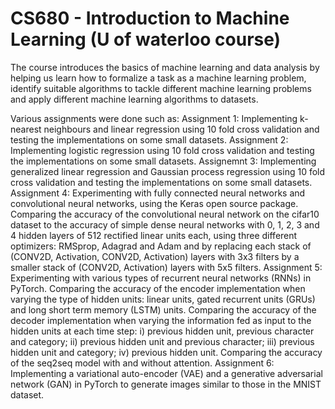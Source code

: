 # CS680 - Introduction to Machine Learning (U of waterloo course)

The course introduces the basics of machine learning and data analysis by helping us learn how to formalize a task as a machine learning problem, identify suitable algorithms to tackle different machine learning problems and apply different machine learning algorithms to datasets.

Various assignments were done such as:
Assignment 1: Implementing k-nearest neighbours and linear regression using 10 fold cross validation and testing the implementations on some small datasets.
Assignment 2: Implementing logistic regression using 10 fold cross validation and testing the implementations on some small datasets.
Assignemnt 3: Implementing generalized linear regression and Gaussian process regression using 10 fold cross validation and testing the implementations on some small datasets.
Assignment 4: Experimenting with fully connected neural networks and convolutional neural networks, using the Keras open source package. Comparing the accuracy of the convolutional neural network on the cifar10 dataset to the accuracy of simple dense neural networks with 0, 1, 2, 3 and 4 hidden layers of 512 rectified linear units each, using three different optimizers: RMSprop, Adagrad and Adam and by replacing each stack of (CONV2D, Activation, CONV2D, Activation) layers with 3x3 filters by a smaller stack of (CONV2D, Activation) layers with 5x5 filters.
Assignment 5: Experimenting with various types of recurrent neural networks (RNNs) in PyTorch. Comparing the accuracy of the encoder implementation when varying the type of hidden units: linear units, gated recurrent units (GRUs) and long short term memory (LSTM) units. Comparing the accuracy of the decoder implementation when varying the information fed as input to the hidden units at each time step: i) previous hidden unit, previous character and category; ii) previous hidden unit and previous character; iii) previous hidden unit and category; iv) previous hidden unit. Comparing the accuracy of the seq2seq model with and without attention.
Assignment 6: Implementing a variational auto-encoder (VAE) and a generative adversarial network (GAN) in PyTorch to generate images similar to those in the MNIST dataset. 
